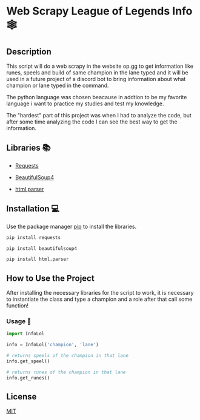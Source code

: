# Web Scrapy League of Legends Info 🕸

## Description 

This script will do a web scrapy in the website op.gg to get information like runes, speels and build of same champion in the lane typed and it will be used in a future project of a discord bot to bring information about what champion or lane typed in the command.

The python language was chosen beacause in addtion to be my favorite language i want to practice my studies and test my knowledge.

The "hardest" part of this project was when I had to analyze the code, but after some time analyzing the code I can see the best way to get the information.


## Libraries 📚

- [Requests](https://pypi.org/project/requests/)

- [BeautifulSoup4](https://pypi.org/project/beautifulsoup4/)

- [html.parser]()


## Installation 💻

Use the package manager [pip](https://pip.pypa.io/en/stable/) to install the libraries.

```bash
pip install requests

pip install beautifulsoup4

pip install html.parser
```


## How to Use the Project

After installing the necessary libraries for the script to work, it is necessary to instantiate the class and type a champion and a role after that call some function!

### Usage 📢

```python
import InfoLol

info = InfoLol('champion', 'lane')

# returns speels of the champion in that lane
info.get_speel()

# returns runes of the champion in that lane
info.get_runes()

```

## License
[MIT](https://choosealicense.com/licenses/mit/)